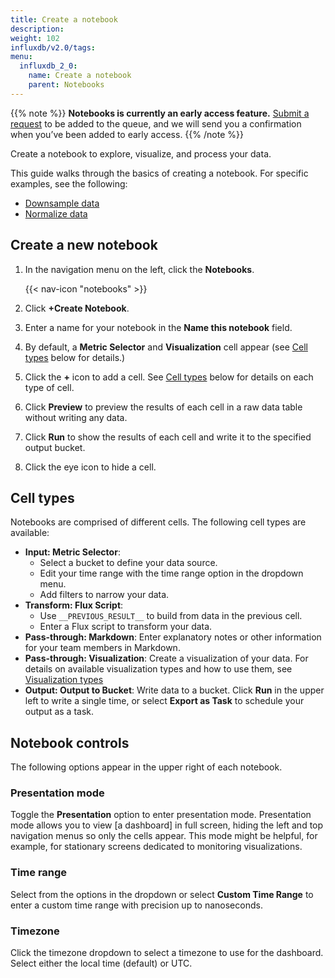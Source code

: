 ```yaml
---
title: Create a notebook
description:
weight: 102
influxdb/v2.0/tags:
menu:
  influxdb_2_0:
    name: Create a notebook
    parent: Notebooks
---
```

{{% note %}}
**Notebooks is currently an early access feature.**
[Submit a request](https://w2.influxdata.com/notebooks-early-access/ ) to be added to the queue, and we will send you a confirmation when you’ve been added to early access.
{{% /note %}}

Create a notebook to explore, visualize, and process your data.

This guide walks through the basics of creating a notebook. For specific examples, see the following:
  - [Downsample data](/influxdb/v2.0/notebooks/downsample/)
  - [Normalize data](/influxdb/v2.0/notebooks/normalize/)

## Create a new notebook
1. In the navigation menu on the left, click the **Notebooks**.

    {{< nav-icon "notebooks" >}}
2. Click **+Create Notebook**.
3. Enter a name for your notebook in the **Name this notebook** field.
4. By default, a **Metric Selector** and **Visualization** cell appear (see [Cell types](#cell-types) below for details.)
5. Click the **+** icon to add a cell. See [Cell types](#cell-types) below for details on each type of cell.
6. Click **Preview** to preview the results of each cell in a raw data table without writing any data.
7. Click **Run** to show the results of each cell and write it to the specified output bucket.
7. Click the eye icon to hide a cell.

## Cell types
Notebooks are comprised of different cells. The following cell types are available:
- **Input: Metric Selector**:
  - Select a bucket to define your data source.
  - Edit your time range with the time range option in the dropdown menu.
  - Add filters to narrow your data.
- **Transform: Flux Script**:
  - Use `__PREVIOUS_RESULT__` to build from data in the previous cell.
  - Enter a Flux script to transform your data.
- **Pass-through: Markdown**: Enter explanatory notes or other information for your team members in Markdown.
- **Pass-through: Visualization**: Create a visualization of your data. For details on available visualization types and how to use them, see [Visualization types](/influxdb/cloud/visualize-data/visualization-types/)
- **Output: Output to Bucket**: Write data to a bucket. Click **Run** in the upper left to write a single time, or select **Export as Task** to schedule your output as a task.

## Notebook controls
The following options appear in the upper right of each notebook.

### Presentation mode
Toggle the **Presentation** option to enter presentation mode. Presentation mode allows you to view [a dashboard] in full screen, hiding the left and top navigation menus so only the cells appear. This mode might be helpful, for example, for stationary screens dedicated to monitoring visualizations.

### Time range
Select from the options in the dropdown or select **Custom Time Range** to enter a custom time range with precision up to nanoseconds.

### Timezone
Click the timezone dropdown to select a timezone to use for the dashboard. Select either the local time (default) or UTC.
